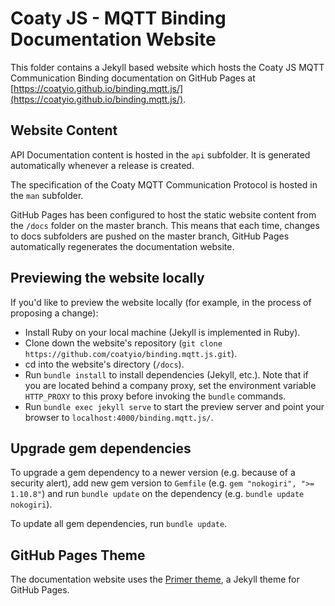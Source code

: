 # Coaty JS - MQTT Binding Documentation Website

This folder contains a Jekyll based website which hosts the Coaty JS MQTT
Communication Binding documentation on GitHub Pages at
[https://coatyio.github.io/binding.mqtt.js/](https://coatyio.github.io/binding.mqtt.js/).

## Website Content

API Documentation content is hosted in the `api` subfolder. It is generated
automatically whenever a release is created.

The specification of the Coaty MQTT Communication Protocol is hosted in the
`man` subfolder.

GitHub Pages has been configured to host the static website content from the
`/docs` folder on the master branch. This means that each time, changes to docs
subfolders are pushed on the master branch, GitHub Pages automatically
regenerates the documentation website.

## Previewing the website locally

If you'd like to preview the website locally (for example, in the process of
proposing a change):

* Install Ruby on your local machine (Jekyll is implemented in Ruby).
* Clone down the website's repository (`git clone https://github.com/coatyio/binding.mqtt.js.git`).
* cd into the website's directory (`/docs`).
* Run `bundle install` to install dependencies (Jekyll, etc.). Note that if you
  are located behind a company proxy, set the environment variable `HTTP_PROXY`
  to this proxy before invoking the `bundle` commands.
* Run `bundle exec jekyll serve` to start the preview server and point your
  browser to `localhost:4000/binding.mqtt.js/`.

## Upgrade gem dependencies

To upgrade a gem dependency to a newer version (e.g. because of a security
alert), add new gem version to `Gemfile` (e.g. `gem "nokogiri", ">= 1.10.8"`)
and run `bundle update` on the dependency (e.g. `bundle update nokogiri`).

To update all gem dependencies, run `bundle update`.

## GitHub Pages Theme

The documentation website uses the [Primer theme](https://github.com/pages-themes/primer),
a Jekyll theme for GitHub Pages.
